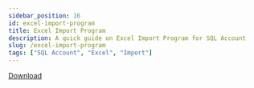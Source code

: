 ```yaml
---
sidebar_position: 16
id: excel-import-program
title: Excel Import Program
description: A quick guide on Excel Import Program for SQL Account
slug: /excel-import-program
tags: ["SQL Account", "Excel", "Import"]
---
```


[Download](https://cdn.sql.com.my/wp-content/uploads/2019/10/SQLAcc-ImportExcel.xls)
